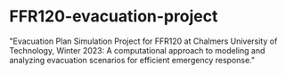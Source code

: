 # FFR120-evacuation-project
"Evacuation Plan Simulation Project for FFR120 at Chalmers University of Technology, Winter 2023: A computational approach to modeling and analyzing evacuation scenarios for efficient emergency response."
